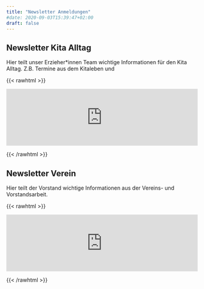 ```yaml
---
title: "Newsletter Anmeldungen"
#date: 2020-09-03T15:39:47+02:00
draft: false
---
```


## Newsletter Kita Alltag

Hier teilt unser Erzieher*innen Team wichtige Informationen für den Kita Alltag. Z.B. Termine aus dem Kitaleben und

{{< rawhtml >}}
<iframe class="mj-w-res-iframe" frameborder="0" scrolling="no" marginheight="0" marginwidth="0" src="https://app.mailjet.com/widget/iframe/6tsW/HBh" width="100%"></iframe>

<script type="text/javascript" src="https://app.mailjet.com/statics/js/iframeResizer.min.js"></script>
{{< /rawhtml >}}

## Newsletter Verein

Hier teilt der Vorstand wichtige Informationen aus der Vereins- und Vorstandsarbeit.

{{< rawhtml >}}
<iframe class="mj-w-res-iframe" frameborder="0" scrolling="no" marginheight="0" marginwidth="0" src="https://app.mailjet.com/widget/iframe/6tsW/HBj" width="100%"></iframe>

<script type="text/javascript" src="https://app.mailjet.com/statics/js/iframeResizer.min.js"></script>
{{< /rawhtml >}}
